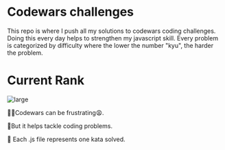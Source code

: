 # Codewars challenges 
This repo is where I push all my solutions to codewars coding challenges. Doing this every day helps to strengthen my javascript skill.  Every problem is categorized by difficulty where the lower the number "kyu", the harder the problem.
# Current Rank


![large](https://user-images.githubusercontent.com/97654031/213954985-79242e15-31f5-44c2-ac0d-0281b9c30640.svg)



🤦‍♂️Codewars can be frustrating😩.

🥳But it helps tackle coding problems.

🎯 Each .js file represents one kata solved.
